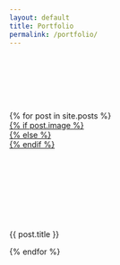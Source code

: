 ```yaml
---
layout: default
title: Portfolio
permalink: /portfolio/
---
```


<section class="portfolio mb-5 pb-5">
  <div  style="width: 100%; height:100px;"></div>
  <div class="container">
    <div class="row justify-content-between">
      {% for post in site.posts %}
      <div class="col-auto mb-4 d-inline">
        <div class="portfolio-card card h-100" style="width: 15rem;">
          <div style="height:180px; overflow:hidden">
            <a href="{{ post.url | relative_url | replace: '.html', '' }}">
              {% if post.image %}
              <div class="portfolio-card-img" style="background-image: url('{{ post.image.path }}');"></div>
              {% else %}
              <div class="portfolio-card-img" style="background-image: url('{{ site.baseurl }}/assets/img/logo.png');"></div>
              {% endif %}
            </a>
          </div>
          <div class="card-body">
            <p class="card-text mb-0">{{ post.title }}</p>
            <!-- <p class="card-text">This is a wider card with supporting text below as a natural lead-in to additional content. This content is a little bit longer.</p> -->
          </div>
          <!-- <div class="card-footer">
            <small class="text-muted">Last updated 3 mins ago</small>
          </div> -->
        </div>
      </div>
      {% endfor %}
    </div>
  </div>
</section>

